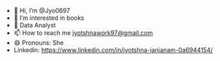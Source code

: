 - 👋 Hi, I’m @Jyo0697
- 👀 I’m interested in books
- 🌱 Data Analyst
- 📫 How to reach me jyotshnawork97@gmail.com
- 😄 Pronouns: She
- Linkedin: https://www.linkedin.com/in/jyotshna-janjanam-0a6944154/


<!---
Jyo0697/Jyo0697 is a ✨ special ✨ repository because its `README.md` (this file) appears on your GitHub profile.
You can click the Preview link to take a look at your changes.
--->

